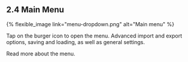 ---
---

## 2.4 Main Menu
{% flexible_image link="menu-dropdown.png" alt="Main menu" %}

Tap on the burger icon to open the menu. Advanced import and export options, saving and loading, as well as general settings.

Read more about the menu.
